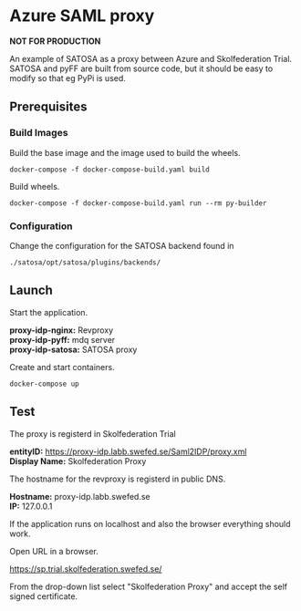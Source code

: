 # Azure SAML proxy

**NOT FOR PRODUCTION**

An example of SATOSA as a proxy between Azure and Skolfederation Trial.
SATOSA and pyFF are built from source code, but it should be easy to modify
 so that eg PyPi is used.


## Prerequisites

### Build Images

Build the base image and the image used to build the wheels.


```
docker-compose -f docker-compose-build.yaml build
```

Build wheels.

```
docker-compose -f docker-compose-build.yaml run --rm py-builder
```

### Configuration
Change the configuration for the SATOSA backend found in
```
./satosa/opt/satosa/plugins/backends/
```

## Launch
Start the application.

**proxy-idp-nginx:** Revproxy  
**proxy-idp-pyff:** mdq server  
**proxy-idp-satosa:** SATOSA proxy

Create and start containers.
```
docker-compose up
```


## Test

The proxy is registerd in Skolfederation Trial

**entityID:** https://proxy-idp.labb.swefed.se/Saml2IDP/proxy.xml  
**Display Name:** Skolfederation Proxy

The hostname for the revproxy is registerd in public DNS.

**Hostname:** proxy-idp.labb.swefed.se  
**IP:** 127.0.0.1

If the application runs on localhost and also the browser everything should work.


Open URL in a browser.

https://sp.trial.skolfederation.swefed.se/

From the drop-down list select "Skolfederation Proxy" and accept the self signed certificate.
